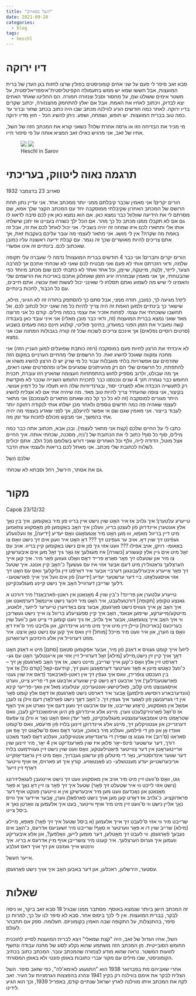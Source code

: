 ```yaml
---
title: "השל בסארוב"
date: 2021-09-28
categories:
  - blog
tags:
  - heschl
---
```


# דיו ירוקה
סבא זאב סיפר לי פעם על שני אחים קומוניסטים בפולין שרצו לחזות בגן העדן של ברית המועצות,
אבל חששו שמא יש ממש בתעמולה הקפיטליסטית־אימפריאליסטית,
על משטר אימים ששולט שם, על מחסור וסבל וצנזורה חמורה.
הם החליטו שאחד האחים יצא לבדוק, ויכתוב לאחיו את האמת. אבל אם יאלץ להתחמק מהצנזורה, יכתוב שקרים בדיו ירוקה.
לאחר כמה חודשים הגיע לווילנה מכתב שבו היה כתוב בכתב שחור וברור עד כמה טוב בברית המועצות.
יש חופש, ושמחה, ושפע. ניתן להשיג הכל - חוץ מדיו ירוקה.

מי מכיר את הבדיחה הזו או גרסה אחרת שלה? כשאני קורא את המכתב הזה של השל, אחיו של זאב,
אני מרגיש כאילו זאב המציא אותה על פי סיפור חייו.

<figure class="half">
    <a href="/pupko-papers/assets/images/1932-12-23-herschl-1.jpg"><img src="/pupko-papers/assets/images/1932-12-23-herschl-1.jpg"></a>
    <a href="/pupko-papers/assets/images/1932-12-23-herschl-2.jpg"><img src="/pupko-papers/assets/images/1932-12-23-herschl-2.jpg"></a>
    <figcaption>Heschl in Sarov</figcaption>
</figure>

# תרגמה נאוה ליטווק, בעריכתי

סארוב 23 בדצמבר 1932

הורים יקרים! אני מאמין שכבר קיבלתם ממני יותר ממכתב אחד. אני עדיין נתון תחת הרושם של
המכתב האחרון שקיבלתי ממוסקבה יחד עם המכתב הקצר שלך אמא, שם מסרתם לי את הידיעה
שווֵלווְל כבר נמצא כאן. אם הוא נמצא כאן אין לכם סיבה לדאוג לו גם אם לא תקבלו ממנו מכתב כל
כך מהר. אם הכל ילך כשורה בעניינו אז יתכן שישלחו אותו אלי ותתארו לכם איזו שמחה זה יהיה
בשבילי. אני יכול לאחל לכם את זה, אבל זה באמת מה שקרה? אין לי מושג.
אני מתאר לעצמי מה עובר עליכם בעקבות זאת, אך אתם צריכים להיות מאושרים שכך זה
נגמר. עם קבלת ידיעה ראשונה עליו כמובן שאכתוב לכם. בינתיים זה אינו אפשרי.

הורים יקרים וחברים! אני כבר 4 חודשים בברית המועצות!
נדמה לי שעברה עלי תקופה שלמה, ודאי הזכרתם אותי לא פעם ואני מבטיח לכם שאני לא שכחתי
אתכם אך למרבה הצער, לייֵזֵר, זְלַטֶה, מייֵטְקֶה, שייֵמֵן, וכל אחד ואחד לא כתבתי לכם
שום מכתב מיוחד כפי שהבטחתי, אך אני מאמין שבמהרה יגיע הזמן שאחלוק אתכם באריכות  את
הרשמים שלי והאמינו לי שיש מה לשמוע ואתם תסלחו לי שאינני יכול לעשות זאת עכשיו.
אתם חייבים, עם כל הכבוד, לחכות בינתיים.

ליזֶה! מגיעה לך, כמובן, תודה ממני, אבל סתם כך להסתפק בתודה זה לא הגיוני, מילא, שישאר כך
בינתיים ולמען האמת זה היה צריך להיות כל מה שאני יכול לכתוב לכם. אל תחשבו ששכחתי את
עצמי. לפחות אזכיר את עצמי בכמה מילים. קודם כל אני מרוצה מאד שאני נמצא בברית המועצות
(זה, ודאי כבר מובן מאליו) אני איני עובד כאן בעבודה קשה ומעביר את הזמן הפנוי במועדון, בחינוך
פוליטי, קולנוע חינם כמה פעמים בשבוע (סרטים רוסיים נפלאים) אך אינכם צריכים לשכוח שכל זה
קורה בגבולות המחנה שבו אני נמצא.

לא איבדתי את הרצון לחיות פעם במוסקבה (רוזה כותבת שפועלים למען העניין הזה) אני מחכה
ומקווה שאוכל להשיג זאת. כל הרשמים שלי מהחיים הערניים במקום הזה שזורמים עם אפשרויות
בלתי מוגבלות עבור כל מי שרק יש לו הרצון להשיג משהו או להתפתח, כל הרשמים שלי הם רק
מהעיתונים שמגיעים אלינו ומהסרטים שאנו רואים, אך מה שבולט, ולרוב מספיק לחוש בהתפתחות
העצומה שהארץ הזו עוברת, תכנית החומש כבר נגמרה תוך 4 שנים ונכנסנו כבר לתכנית החומש
השנייה שכבר לא מוקדשת רק לתעשייה הכבדה אלא למצרכי יסוד, ובגרנדיוזיות שלה  היא תעלה
על כל דמיון אנושי. בקיצור, אני צופה שהעתיד צריך להיות טוב מאד. מה שיהיה אתי אם לא אצליח
להשיג היתר מגורים למוסקבה (זה לא כל כך קל כמו שאתם מתארים לעצמכם) אני מתאר לעצמי
שאהיה פה כמה חדשים נוספים ולאחר מכן ישלחו אותי לנקודה רחוקה יותר לעבוד בייצור. אני
מאמין שגם שם אי אפשר להיעלם, אך לפני שאדע בעצמי מה יהיה אתי בהמשך, אני מבקש מכולם
לחכות עוד זמן מה.

כתבו לי על החיים שלכם (קצת אני מתאר לעצמי). ובכן אבא, תכתוב אתה כבר כמה מילים,
סוף כל סוף! כתוב לי את הכתובת של זֶ'ניֶה, מסכנה, שכחתי אותה. איך החיים אצל מוטל, הדודה לֵייֵה,
ווֺלף וכל האחרים שאני דורש בשלומם מכל הלב. אתם יכולים לשלוח לכתובת שלי מכתב.
אני מאחל לכם בריאות ולעצמי אותו הדבר.

שלכם הֵשְל

גם את אסתר, הירשל, רחל וסבתא לא שכחתי.

# מקור

Саро́в 23/12/32

טייערע עלטערן! איך גלויב אַז איר האׇט שוין נישט איין בריוו
פון מיר באַקומען. איך בין נאׇך אלץ אונטערן איינדרוק פֿון לעצטן בריוו, וועלכן
איך האׇב באַקומען פֿון מאׇסקווע צוזאַמען מיט דיין בריוול מאמא, וווּ מען האׇט
מיר אׇנגעזאׇגט וואׇס יעדיע [ידיעה], אַז וועלוועלע געפֿינט זיך שוין דאׇ.
אויב ער געפינט זיך ??? דאׇ האׇט איר וועגן אים זיך נישט וואׇס צו באַאומ-
רויִקן, אויב אפילו ??? וועט אזוי גיך פֿון אים נישט באַקומען קיין
בריוו. אויב עס זאׇל מיט אים גיין אלץ קעשורע [כשורה] איז מעגלעך אַז גאׇר
גיך זאׇל מען אים איבערשיקן צו מיר און שטעלט זיך פאׇר סאַראַ פרייד
דאׇס וואׇלט געווען פֿאַר מיר. איך קען אייך הערצלעך גראַטולירן מיט דעם  אבער
אזוי איז עס געשען? כ'האׇב קיין אנוּנג. איך שטעל זיך פאׇר אַייערע
איבערלעבונגען דערביי אבער איר דאַרפֿט זיין גליקלעך וואס עס האׇט זיך אזוי
אויסגעלאׇזט. ביי דער ערשטער יעדיע [ידיעה] פֿון אים וועל איך אייך פֿאַרשטענ-
דלעך שרייבן דערווייל האׇב איך נישט קיינע מעגלעכקייטן.

טייערע עלטערן און פריינד! כ'בין שוין 4 מאׇנאַטן אין ראַטן-פֿארבאַנד!
מיר דורכט א גאנצע טקופע [תקופה] דורכגעלעבט, איר האׇט מיר זיכער נישט
איינמאׇל דערמאנט און איך האׇב אׇן אייך געוויס נישט פֿאַרגעסן, אבער
צום באַדויערן טייערער לייזער, זלאטע, מייטקע/מייערקע, שיימען אנאנד, האׇב איך קיין
ספעציעלע בריוול צו אייך נישט געשריבן ווי איך האׇב אייך צוגעזאׇגט, אבער
איך גלויב, אז גיך וועט קומען די צייט ווען כ'וועל שוין בעריכעס [באריכות] טיילן
זיין מיט אייך מיט מיינע איינדרוקן, און גלויבט מיר ס'איז דאׇ וואׇס
צו הערן,  און איר וועט מיר מייכל [מוחל] זיין וואס איך קען עס נישט טאׇן איצט.
איר מוזט דערווייל אין אלע הינזיכען דערוואַרטן.

ליזע! אייך קומט געוויס
א דאַנק פֿון מיר, אבער אפקומען סטאַם [סתם] מיט  א דאַנק האׇט דאׇך אויך
קיין זין נישט,מיילע [מילא] זאׇל דערווייל זיין אזוי און אייגנטלעך האׇט עס גע-
דאַרפֿט זיין אלץ וואׇס כ'קען אייך שרייבן,  מיינט נישט, אז איך האׇב
פֿאַרגעסן אׇן זיך – כ'וועל כאׇטש מיטן א פאׇר ווערטער דערמאׇנען וועגן
זיך, קוידעם-קאׇל [קודם כל] אַז איך בין העכסט צופֿרידן, וואס איך געפֿין זיך
אין ראטן-פֿארבאנד (דאס איז שוין גענוי פארשטענדלעך) איך
ארבעט דאׇ נישט קיין שווערע ארבעט און די פרייע צייט,
ווערט אויסגענוצט מיט קלוב, פאליטישע-אונטעריכט, עטלעכע מאל אין
וואך-פרייער  קינא (ווונדערבארע רוסישע פילמען) אׇבער איר דארפט
נישט פֿאַרגעסן אז דאׇס אלץ קומט פֿאׇר אין די גערענעצן פֿון לאַגער
איך געפין זיך. כ'האׇב דאׇך נישט פֿאַרלאׇרן דעם ווילן צו לעבן אמאׇל
אין מאסקווע, (ראׇזע שרייבט, אַז עס ארבעט זיך וועגן דעם איך וואַרט און
איך האׇף אז ס'זאׇל פֿאַרווירקלעכט ווערן. מיינע אלע איינדרוקן פֿון היגן
אויפוואַכנדיקן לעבן, וואס שטראׇמט מיט אומבאַגרענעצטע מעגלעכקייטן, פֿאַר
יעדן וואס האׇט נאׇר א ווילן צו עפעס דערגרייכן און אנטוויקלען זיך, מיינע
אלע איינדרוקן זיינען בלויז פֿון פּרעסע, וואס ס'קומט אונדז אׇן  און פון
די פֿילמען, וועלכע מיר באזוכן, אבער דאׇס וואס ס'שלאׇגט זיך אׇפּ און סאראוו (ס'רוב)
איז גענוג צו שפירן די גראַנדיאׇזע אַנטוויקלונג, וועלכע דאׇס לאַנד מאַכט דורך,
דער ערשטער פֿינפֿ-יאׇר פּלאַן איז שוין פֿאַרענדיקט אין 4 יאׇר, מיר זיינען
שוין אריינגעראׇטן אין דער צווייטער פּיאַטילעטקע, וואׇס וועט שוין נישט
זיין געווידמעט בלויז דער שווער אינדוסטריע, נאׇר די מיטלען פֿון ערשטן
געברויך, וואׇס מיט זיין גראַנדיאׇזקייט אריבערשטייגן יעדע מענטשלע-
כע פֿאַנטאַזיע. קורץ איך זע פארויס, אז אויף ווייטער דאַרף זיין זייער

גוּט, וואׇס ס'וועט זיין מיט מיר אויב אין מאסקווע וועט זיך נישט איינגעבן
לעגאַליזירונג (נישט אזוי לייכט ווי איר שטעלט זיך פֿאׇר) שטעל איך
זיך פֿאׇר צו זיין דאׇ נאׇך א פּאׇר מאׇנאַטן און נאׇכדעם וועט מען מיר
איבערשיקן אין א ווייטערן פונקט אויף דער פּראדוקציע. כ'גלויב אז דאׇרט
קען מען אויך נישט פֿאַרפֿאַלן ווערן, אׇבער איידער איך ווייס נאׇך אליין
נישט ווי ס'וועט זיין מיט מיר אויף ווייטער, בעט איך אלעמען צו וואַרטן
נאך א ביסל צייט.

שרייבט מיר ווי אזוי ס'לעבט זיך אייך אלעמען (א ביסל שטעל איך זיך פֿאׇר)
פּאַפּאַ, מיילע (מילא) שרייב שוין דו א פּאׇר ווערטער א סאׇף! שרייבט מיר זשעניעס
אדרעס, כ'האׇב אים נעבעך פֿאַרגעסן. ווי לעבט זיך מאׇטלען, דער
מומען לייען, וואׇלפּען?, און אלע איבעריקע וועמען איך גערוס הערצלעך.
איר קענט מיר צושרייבן אויף מיין אדרעס א בריוו. איך ווינטש
אייך געזונט און זיך אויך דאס זעלבע

אייער העשל.

עסטער, הירשלען, ראכלען, און דער באבען האׇב איך  אויך נישט פֿאַרגעסן.

# שאלות

זה המכתב הישן ביותר שנמצא באוסף. מסתבר ממנו שבגיל 18 סבא זאב ביקר,
או ניסה לבקר, בברית המועצות.
אין לי לכך ביסוס אחר.
סבא לא סיפר לנו על כך, למרות כן סיפר, בהתנצלות, על התקופה שבה האמין בקומוניזם.
תעלומה. ספק אם תתבהר לעולם.

השל, אחיו הגדול של זאב, היה "קצת שמאלי" ויצא לברית המועצות לסייע לתוכנית החומש הסובייטית.
מן המכתב הזה משתמע שהוא נקלע לסוג של מחנה עבודה ונחשף לזוועות המשטר. נראה שהוא מודע לצנזורה שהמכתב עובר.
המכתב כתוב בכתיב הקומוניסטי, שבו מילים עם מקור עברי כתובות באופן פונטי ולא באופן המסורתי.

אחרי שאביהם מת בפברואר 1938 הוא "התגעגע לאימא'לה", כפי שזאב סיפר.
השל הצליח לבקר את אימם בווילנה רק בקיץ 1941 ונהרג בהפצצות הגרמניות על העיר.
זאב לקח את המכתב איתו מווילנה לארץ ישראל שנתיים קודם, באפריל 1939, וכך הוא הגיע לידינו.

